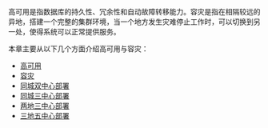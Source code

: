 [^_^]:
    高可用与容灾
    作者：杨磊
    时间：20190521
    评审意见
    王涛：
    许建辉：
    市场部：


高可用是指数据库的持久性、冗余性和自动故障转移能力。容灾是指在相隔较远的异地，搭建一个完整的集群环境，当一个地方发生灾难停止工作时，可以切换到另一处，使得系统可以正常提供服务。

本章主要从以下几个方面介绍高可用与容灾：

+ [高可用][high_avaliability]
+ [容灾][disaster_recovery]
+ [同城双中心部署][twodatacenter]
+ [同城三中心部署][threedatacenter]
+ [两地三中心部署][twocity_threedatacenter]
+ [三地五中心部署][threecity_fivedatacenter]

[^_^]:
    本文使用到的所有链接

[high_avaliability]:manual/Distributed_Engine/Maintainance/HA_DR/high_avaliability.md
[disaster_recovery]:manual/Distributed_Engine/Maintainance/HA_DR/disaster_recovery.md
[twodatacenter]:manual/Distributed_Engine/Maintainance/HA_DR/twodatacenter.md
[threedatacenter]:manual/Distributed_Engine/Maintainance/HA_DR/threedatacenter.md
[twocity_threedatacenter]:manual/Distributed_Engine/Maintainance/HA_DR/twocity_threedatacenter.md
[threecity_fivedatacenter]:manual/Distributed_Engine/Maintainance/HA_DR/threecity_fivedatacenter.md